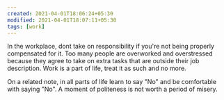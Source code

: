```yaml
---
created: 2021-04-01T18:06:24+05:30
modified: 2021-04-01T18:07:11+05:30
tags: [work]
---
```


 In the workplace, dont take on responsibility if you're not being properly compensated for it. Too many people are overworked and overstressed because they agree to take on extra tasks that are outside their job description. Work is a part of life, treat it as such and no more.

On a related note, in all parts of life learn to say "No" and be comfortable with saying "No". A moment of politeness is not worth a period of misery. 

